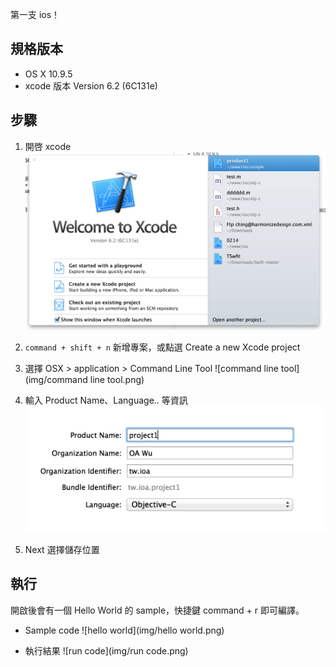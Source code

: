 第一支 ios！


## 規格版本
* OS X 10.9.5
* xcode 版本 Version 6.2 (6C131e)


## 步驟
1. 開啓 xcode
	![xcode](img/xcode.png)

2. `command + shift + n` 新增專案，或點選 Create a new Xcode project

3. 選擇 OSX > application > Command Line Tool
	![command line tool](img/command line tool.png)

4. 輸入 Product Name、Language.. 等資訊
	![product name](img/name.png)

5. Next 選擇儲存位置


## 執行
開啟後會有一個 Hello World 的 sample，快捷鍵 command + r 即可編譯。

* Sample code
	![hello world](img/hello world.png)

* 執行結果
	![run code](img/run code.png)


